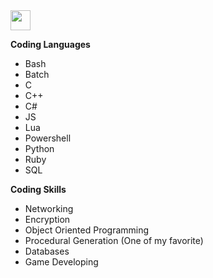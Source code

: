 <img height="32" width="32" src="https://cdn.jsdelivr.net/npm/simple-icons@v5/icons/YouTube.svg" />  
  
**Coding Languages**
- Bash
- Batch
- C
- C++
- C#
- JS
- Lua
- Powershell
- Python
- Ruby
- SQL

**Coding Skills**
- Networking
- Encryption
- Object Oriented Programming
- Procedural Generation (One of my favorite)
- Databases
- Game Developing
